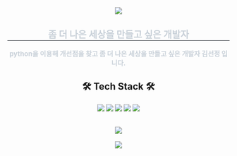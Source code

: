 
<!--
**hartkim/hartkim** is a ✨ _special_ ✨ repository because its `README.md` (this file) appears on your GitHub profile.

Here are some ideas to get you started:

- 🔭 I’m currently working on ...
- 🌱 I’m currently learning ...
- 👯 I’m looking to collaborate on ...
- 🤔 I’m looking for help with ...
- 💬 Ask me about ...
- 📫 How to reach me: ...
- 😄 Pronouns: ...
- ⚡ Fun fact: ...
-->
<div align= "center">
    <img src="https://capsule-render.vercel.app/api?type=waving&color=random&height=240&text=DORA&fontSize=120&fontColor=000000&fontAlign=40&fontAlignY=35&desc=김선정&animation=blink" />
</div>

<div align= "center"> 
    <h2 style="border-bottom: 1px solid #21262d; color: #c9d1d9;"> 좀 더 나은 세상을 만들고 싶은 개발자 </h2>  
    <div style="font-weight: 700; font-size: 15px; text-align: center; color: #c9d1d9;"> python을 이용해 개선점을 찾고 좀 더 나은 세상을 만들고 싶은 개발자 김선정 입니다. </div> 
</div>

<h2 align="center"> 🛠 Tech Stack 🛠 </h2>
<h6 align="center"> <img src="https://img.shields.io/badge/Python-3766AB?style=flat-square&logo=Python&logoColor=white"/>
    <img src="https://img.shields.io/badge/MySQL-4479A1?style=flat-square&logo=MySQL&logoColor=white"/> 
    <img src="https://img.shields.io/badge/PowerBI-F2C811?style=flat-square&logo=PowerBI&logoColor=yellow"/> 
    <img src="https://img.shields.io/badge/Slack-4A154B?style=flat-square&logo=Slack&logoColor=red"/> 
    <img src="https://img.shields.io/badge/Visual Studio Code-007ACC?style=flat-square&logo=Visual Studio Code&logoColor=white"/>
</h6>

<div align= "center">
    <img src="https://github-readme-stats.vercel.app/api/top-langs/?username=hartkim&layout=compact">
    <br>
    <br>
    <img src="https://github-readme-stats.vercel.app/api?username=hartkim&show_icons=true">
</div> 

